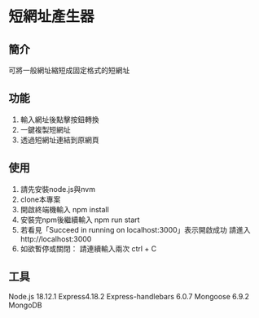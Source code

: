 # 短網址產生器


## 簡介
可將一般網址縮短成固定格式的短網址

## 功能
1. 輸入網址後點擊按鈕轉換
2. 一鍵複製短網址
3. 透過短網址連結到原網頁

## 使用
1. 請先安裝node.js與nvm
2. clone本專案
3. 開啟終端機輸入
npm install
4. 安裝完npm後繼續輸入
npm run start
5. 若看見「Succeed in running on localhost:3000」表示開啟成功
請進入  http://localhost:3000
6. 如欲暫停或關閉：
請連續輸入兩次  ctrl + C

## 工具
Node.js 18.12.1
Express4.18.2
Express-handlebars 6.0.7
Mongoose 6.9.2
MongoDB